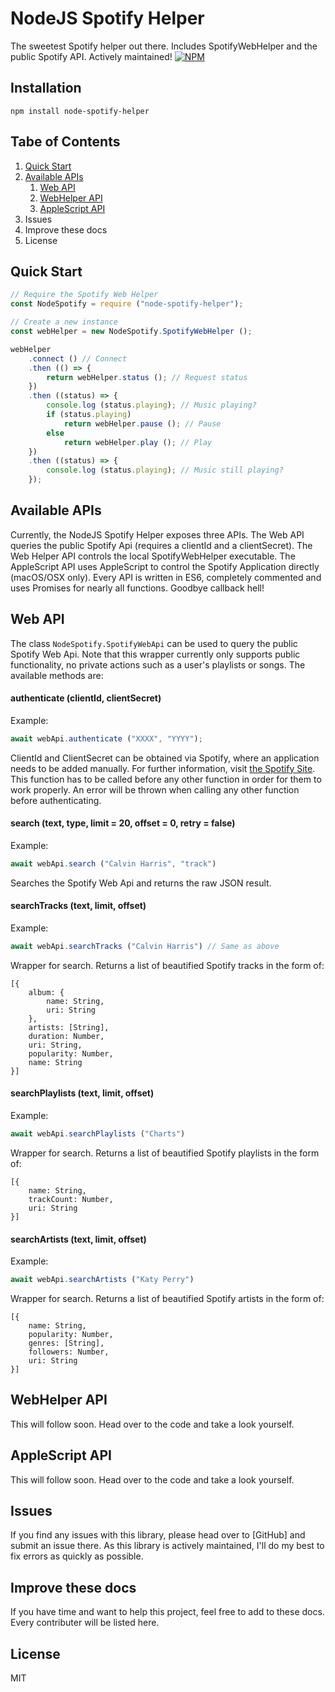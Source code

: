 # NodeJS Spotify Helper
The sweetest Spotify helper out there. Includes SpotifyWebHelper and the public Spotify API. Actively maintained!
[![NPM](https://nodei.co/npm/node-spotify-helper.png)](https://npmjs.org/package/node-spotify-helper)

## Installation
```
npm install node-spotify-helper
```

## Tabe of Contents
1. [Quick Start](#quick-start)
2. [Available APIs](#available-apis)
    1. [Web API](#web-api)
    2. [WebHelper API](#webhelper-api)
    3. [AppleScript API](#applescript-api)
3. Issues
4. Improve these docs
5. License

## Quick Start
```js
// Require the Spotify Web Helper
const NodeSpotify = require ("node-spotify-helper");

// Create a new instance
const webHelper = new NodeSpotify.SpotifyWebHelper ();

webHelper
    .connect () // Connect
    .then (() => {
        return webHelper.status (); // Request status
    })
    .then ((status) => {
        console.log (status.playing); // Music playing?
        if (status.playing)
            return webHelper.pause (); // Pause
        else
            return webHelper.play (); // Play          
    })
    .then ((status) => {
        console.log (status.playing); // Music still playing?
    });
```

## Available APIs
Currently, the NodeJS Spotify Helper exposes three APIs. The Web API queries the public Spotify Api (requires a clientId and a clientSecret). The Web Helper API controls the local SpotifyWebHelper executable. The AppleScript API uses AppleScript to control the Spotify Application directly (macOS/OSX only). Every API is written in ES6, completely commented and uses Promises for nearly all functions. Goodbye callback hell!

## Web API
The class `NodeSpotify.SpotifyWebApi` can be used to query the public Spotify Web Api. Note that this wrapper currently only supports public functionality, no private actions such as a user's playlists or songs. The available methods are:

#### authenticate (clientId, clientSecret)
Example:
```js
await webApi.authenticate ("XXXX", "YYYY");
```
ClientId and ClientSecret can be obtained via Spotify, where an application needs to be added manually. For further information, visit [the Spotify Site](https://developer.spotify.com/my-applications/). This function has to be called before any other function in order for them to work properly. An error will be thrown when calling any other function before authenticating.

#### search (text, type, limit = 20, offset = 0, retry = false)
Example:
```js
await webApi.search ("Calvin Harris", "track")
```
Searches the Spotify Web Api and returns the raw JSON result.

#### searchTracks (text, limit, offset)
Example:
```js
await webApi.searchTracks ("Calvin Harris") // Same as above
```
Wrapper for search. Returns a list of beautified Spotify tracks in the form of:
```
[{
    album: {
        name: String,
        uri: String
    },
    artists: [String],
    duration: Number,
    uri: String,
    popularity: Number,
    name: String
}]
```

#### searchPlaylists (text, limit, offset)
Example:
```js
await webApi.searchPlaylists ("Charts")
```
Wrapper for search. Returns a list of beautified Spotify playlists in the form of:
```
[{
    name: String,
    trackCount: Number,
    uri: String
}]
```

#### searchArtists (text, limit, offset)
Example:
```js
await webApi.searchArtists ("Katy Perry")
```
Wrapper for search. Returns a list of beautified Spotify artists in the form of:
```
[{
    name: String,
    popularity: Number,
    genres: [String],
    followers: Number,
    uri: String
}]
```

## WebHelper API
This will follow soon. Head over to the code and take a look yourself.

## AppleScript API
This will follow soon. Head over to the code and take a look yourself.

## Issues
If you find any issues with this library, please head over to [GitHub] and submit an issue there. As this library is actively maintained, I'll do my best to fix errors as quickly as possible.

## Improve these docs
If you have time and want to help this project, feel free to add to these docs. Every contributer will be listed here.

## License
MIT
